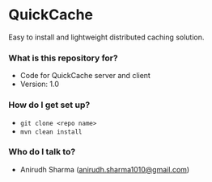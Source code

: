# QuickCache #

Easy to install and lightweight distributed caching solution.

### What is this repository for? ###

* Code for QuickCache server and client
* Version: 1.0

### How do I get set up? ###

* `git clone <repo name>`
* `mvn clean install`

### Who do I talk to? ###

* Anirudh Sharma (anirudh.sharma1010@gmail.com)